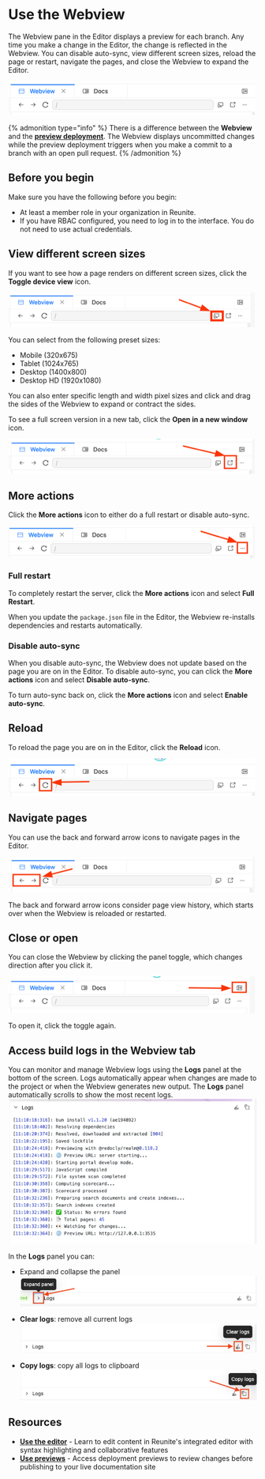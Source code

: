# Use the Webview

The Webview pane in the Editor displays a preview for each branch.
Any time you make a change in the Editor, the change is reflected in the Webview.
You can disable auto-sync, view different screen sizes, reload the page or restart, navigate the pages, and close the Webview to expand the Editor.

![Webview buttons](../images/webview-buttons.png)

  {% admonition type="info" %}
    There is a difference between the **Webview** and the **[preview deployment](./use-previews.md)**. The Webview displays uncommitted changes while the preview deployment triggers when you make a commit to a branch with an open pull request.
  {% /admonition %}

## Before you begin

Make sure you have the following before you begin:

- At least a member role in your organization in Reunite.
- If you have RBAC configured, you need to log in to the interface.
  You do not need to use actual credentials.

## View different screen sizes

If you want to see how a page renders on different screen sizes, click the **Toggle device view** icon.

![Toggle device view icon](../images/webview-mobile.png)

You can select from the following preset sizes:
- Mobile (320x675)
- Tablet (1024x765)
- Desktop (1400x800)
- Desktop HD (1920x1080)

You can also enter specific length and width pixel sizes and click and drag the sides of the Webview to expand or contract the sides.

To see a full screen version in a new tab, click the **Open in a new window** icon.

![Open in a new window icon](../images/webview-open-in-new-window.png)

## More actions

Click the **More actions** icon to either do a full restart or disable auto-sync.

![More actions icon](../images/webview-more-actions.png)

### Full restart

To completely restart the server, click the **More actions** icon and select **Full Restart**.

When you update the `package.json` file in the Editor, the Webview re-installs dependencies and restarts automatically.

### Disable auto-sync

When you disable auto-sync, the Webview does not update based on the page you are on in the Editor.
To disable auto-sync, you can click the **More actions** icon and select **Disable auto-sync**.

To turn auto-sync back on, click the **More actions** icon and select **Enable auto-sync**.

## Reload

To reload the page you are on in the Editor, click the **Reload** icon.

![Reload icon](../images/webview-reload.png)

## Navigate pages

You can use the back and forward arrow icons to navigate pages in the Editor.

![Back and forward icons](../images/webview-back-and-forward.png)

The back and forward arrow icons consider page view history, which starts over when the Webview is reloaded or restarted.

## Close or open

You can close the Webview by clicking the panel toggle, which changes direction after you click it.

![Panel toggle icon](../images/webview-panel-toggle.png)

To open it, click the toggle again.

## Access build logs in the Webview tab

You can monitor and manage Webview logs using the **Logs** panel at the bottom of the screen.
Logs automatically appear when changes are made to the project or when the Webview generates new output.
The **Logs** panel automatically scrolls to show the most recent logs.
![Logs Panel](../images/webview-logs-panel.png)

In the **Logs** panel you can:

- Expand and collapse the panel
![Logs expand button](../images/webview-logs-expand-panel.png)

- **Clear logs**: remove all current logs
![Logs Clear button](../images/webview-logs-clear-button.png)

- **Copy logs**: copy all logs to clipboard
![Copy logs button](../images/webview-logs-copy-button.png)

## Resources

- **[Use the editor](./use-editor.md)** - Learn to edit content in Reunite's integrated editor with syntax highlighting and collaborative features
- **[Use previews](./use-previews.md)** - Access deployment previews to review changes before publishing to your live documentation site